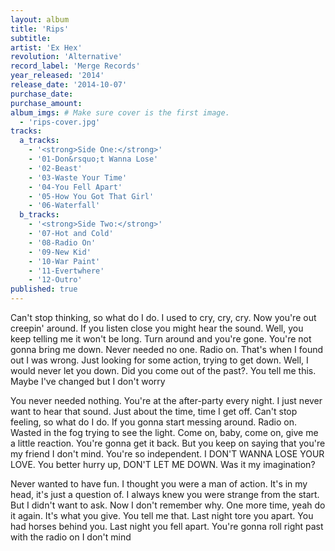 ```yaml
---
layout: album
title: 'Rips'
subtitle: 
artist: 'Ex Hex'
revolution: 'Alternative'
record_label: 'Merge Records'
year_released: '2014'
release_date: '2014-10-07'
purchase_date: 
purchase_amount: 
album_imgs: # Make sure cover is the first image. 
  - 'rips-cover.jpg'
tracks:
  a_tracks:
    - '<strong>Side One:</strong>'
    - '01-Don&rsquo;t Wanna Lose'
    - '02-Beast'
    - '03-Waste Your Time'
    - '04-You Fell Apart'
    - '05-How You Got That Girl'
    - '06-Waterfall'
  b_tracks:
    - '<strong>Side Two:</strong>'
    - '07-Hot and Cold'
    - '08-Radio On'
    - '09-New Kid'
    - '10-War Paint'
    - '11-Evertwhere'
    - '12-Outro'
published: true
---
```


Can't stop thinking, so what do I do. I used to cry, cry, cry. Now you're out creepin' around. If you listen close you might hear the sound. Well, you keep telling me it won't be long. Turn around and you're gone. You're not gonna bring me down. Never needed no one. Radio on. That's when I found out I was wrong. Just looking for some action, trying to get down. Well, I would never let you down. Did you come out of the past?. You tell me this. Maybe I've changed but I don't worry

You never needed nothing. You're at the after-party every night. I just never want to hear that sound. Just about the time, time I get off. Can't stop feeling, so what do I do. If you gonna start messing around. Radio on. Wasted in the fog trying to see the light. Come on, baby, come on, give me a little reaction. You're gonna get it back. But you keep on saying that you're my friend I don't mind. You're so independent. I DON'T WANNA LOSE YOUR LOVE. You better hurry up, DON'T LET ME DOWN. Was it my imagination?

Never wanted to have fun. I thought you were a man of action. It's in my head, it's just a question of. I always knew you were strange from the start. But I didn't want to ask. Now I don't remember why. One more time, yeah do it again. It's what you give. You tell me that. Last night tore you apart. You had horses behind you. Last night you fell apart. You're gonna roll right past with the radio on I don't mind